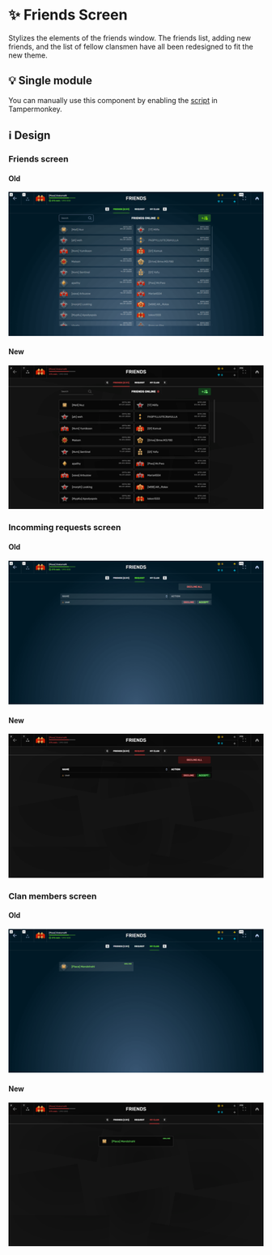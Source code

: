 # :sparkles: Friends Screen

Stylizes the elements of the friends window. The friends list, adding new friends, and the list of fellow clansmen have all been redesigned to fit the new theme.

## :bulb: Single module

You can manually use this component by enabling the [script](https://github.com/OrakomoRi/Severitium/blob/main/src/Friends/FriendsScreen/FriendsScreen.user.js?raw=true) in Tampermonkey.

## :information_source: Design

### Friends screen

#### Old

![](/images/friends/old/friendsscreen.png)

#### New

![](/images/friends/new/friendsscreen.png)

### Incomming requests screen

#### Old

![](/images/friends/old/incommingrequests.png)

#### New

![](/images/friends/new/incommingrequests.png)

### Clan members screen

#### Old

![](/images/friends/old/clanmates.png)

#### New

![](/images/friends/new/clanmates.png)